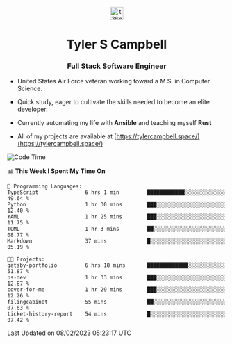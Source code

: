 <p align="center">
<a href="https://www.linkedin.com/in/t36campbell" target="blank"><img align="center" src="https://ik.imagekit.io/t36campbell/Portfolio/linkedin.png.original_m8bbGgPh6.png" alt="t36campbell" height="30" width="30" /></a>
</p>
<h1 align="center">Tyler S Campbell</h1>
<h3 align="center">Full Stack Software Engineer</h3>

* United States Air Force veteran working toward a M.S. in Computer Science.

* Quick study, eager to cultivate the skills needed to become an elite developer.

* Currently automating my life with **Ansible** and teaching myself **Rust**

* All of my projects are available at [https://tylercampbell.space/](https://tylercampbell.space/)

<!--START_SECTION:waka-->
![Code Time](http://img.shields.io/badge/Code%20Time-2%2C148%20hrs%2051%20mins-blue)

📊 **This Week I Spent My Time On** 

```text
💬 Programming Languages: 
TypeScript               6 hrs 1 min         ████████████░░░░░░░░░░░░░   49.64 % 
Python                   1 hr 30 mins        ███░░░░░░░░░░░░░░░░░░░░░░   12.40 % 
YAML                     1 hr 25 mins        ███░░░░░░░░░░░░░░░░░░░░░░   11.75 % 
TOML                     1 hr 3 mins         ██░░░░░░░░░░░░░░░░░░░░░░░   08.77 % 
Markdown                 37 mins             █░░░░░░░░░░░░░░░░░░░░░░░░   05.19 % 

🐱‍💻 Projects: 
gatsby-portfolio         6 hrs 18 mins       █████████████░░░░░░░░░░░░   51.87 % 
ps-dev                   1 hr 33 mins        ███░░░░░░░░░░░░░░░░░░░░░░   12.87 % 
cover-for-me             1 hr 29 mins        ███░░░░░░░░░░░░░░░░░░░░░░   12.26 % 
filingcabinet            55 mins             ██░░░░░░░░░░░░░░░░░░░░░░░   07.63 % 
ticket-history-report    54 mins             █░░░░░░░░░░░░░░░░░░░░░░░░   07.42 % 

```


 Last Updated on 08/02/2023 05:23:17 UTC
<!--END_SECTION:waka-->

